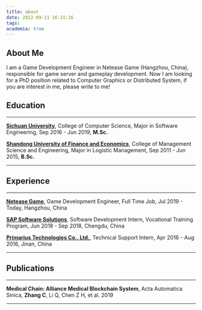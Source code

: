 ```yaml
---
title: about
date: 2022-09-11 16:31:16
tags:
academia: true
---
```


## About Me

I am a Game Development Engineer in Netease Game (Hangzhou, China), responsible for game server and gameplay development.
Now I am looking for a PhD position related to Computer Graphics or Distributed System, if you are interest in me, please write to me!


## Education
***
**[Sichuan University](https://en.scu.edu.cn/ "20th in China in QS University Rankings")**,  College of Computer Science,  Major in Software Engineering,  Sep 2016 - Jun 2019, **M.Sc.**

**[Shandong University of Finance and Economics](https://en.sdufe.edu.cn/)**,  College of Management Science and Engineering,  Major in Logistic Management,  Sep 2011 - Jun 2015, **B.Sc.**
***

## Experience
***
**[Netease Game](https://www.neteasegames.com/ "5th largest video game companies by market cap worldwide")**, Game Development Engineer, Full Time Job, Jul 2019 - Today, Hangzhou, China

**[SAP Software Solutions](https://www.sap.com/index.html "World's leading ERP software vendor")**, Software Development Intern, Vocational Training Program, Jun 2018 - Sep 2018, Chengdu, China

**[Primarius Technologies Co., Ltd.](https://www.primarius-tech.com/en "Used to be acquired by Cadence Design System")**, Technical Support Intern, Apr 2016 - Aug 2016, Jinan, China

***

## Publications
***
**Medical Chain: Alliance Medical Blockchain System**, Acta Automatica Sinica, **Zhang C**, Li Q, Chen Z H, et al. 2019
***